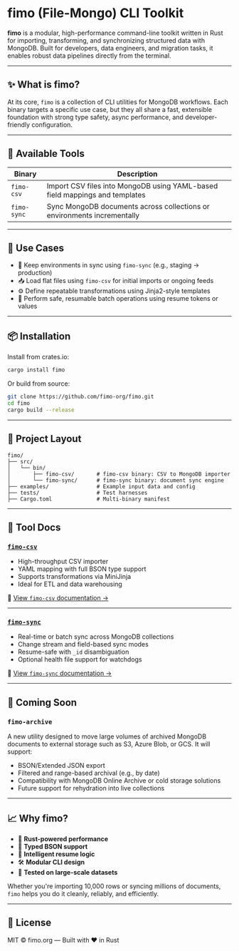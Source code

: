 # fimo (File-Mongo) CLI Toolkit

**fimo** is a modular, high-performance command-line toolkit written in Rust for importing, transforming, and synchronizing structured data with MongoDB. Built for developers, data engineers, and migration tasks, it enables robust data pipelines directly from the terminal.

---

## ✨ What is fimo?

At its core, `fimo` is a collection of CLI utilities for MongoDB workflows. Each binary targets a specific use case, but they all share a fast, extensible foundation with strong type safety, async performance, and developer-friendly configuration.

---

## 🚀 Available Tools

| Binary       | Description                                                                 |
|--------------|-----------------------------------------------------------------------------|
| `fimo-csv`   | Import CSV files into MongoDB using YAML-based field mappings and templates |
| `fimo-sync`  | Sync MongoDB documents across collections or environments incrementally     |

---

## 🧰 Use Cases

- 🔁 Keep environments in sync using `fimo-sync` (e.g., staging → production)
- 📥 Load flat files using `fimo-csv` for initial imports or ongoing feeds
- ⚙️ Define repeatable transformations using Jinja2-style templates
- 🧪 Perform safe, resumable batch operations using resume tokens or values

---

## 📦 Installation

Install from crates.io:

```bash
cargo install fimo
```

Or build from source:

```bash
git clone https://github.com/fimo-org/fimo.git
cd fimo
cargo build --release
```

---

## 📂 Project Layout

```text
fimo/
├── src/
│   └── bin/
│       ├── fimo-csv/       # fimo-csv binary: CSV to MongoDB importer
│       └── fimo-sync/      # fimo-sync binary: document sync engine
├── examples/               # Example input data and config
├── tests/                  # Test harnesses
├── Cargo.toml              # Multi-binary manifest
```

---

## 📄 Tool Docs

### [`fimo-csv`](./src/bin/fimo-csv)

- High-throughput CSV importer
- YAML mapping with full BSON type support
- Supports transformations via MiniJinja
- Ideal for ETL and data warehousing

📍 [View `fimo-csv` documentation →](https://github.com/fimo-org/fimo/tree/main/src/bin/fimo-csv/README.md)

---

### [`fimo-sync`](./src/bin/fimo-sync)

- Real-time or batch sync across MongoDB collections
- Change stream and field-based sync modes
- Resume-safe with `_id` disambiguation
- Optional health file support for watchdogs

📍 [View `fimo-sync` documentation →](https://github.com/fimo-org/fimo/tree/main/src/bin/fimo-sync/README.md)

---

## 🧩 Coming Soon

### `fimo-archive`

A new utility designed to move large volumes of archived MongoDB documents to external storage such as S3, Azure Blob, or GCS. It will support:

- BSON/Extended JSON export
- Filtered and range-based archival (e.g., by date)
- Compatibility with MongoDB Online Archive or cold storage solutions
- Future support for rehydration into live collections

---

## 📈 Why fimo?

- 🚀 **Rust-powered performance**
- 🔐 **Typed BSON support**
- 🧠 **Intelligent resume logic**
- 🛠️ **Modular CLI design**
- 🧪 **Tested on large-scale datasets**

Whether you're importing 10,000 rows or syncing millions of documents, `fimo` helps you do it cleanly, reliably, and efficiently.

---

## 📜 License

MIT © fimo.org — Built with ❤️ in Rust
